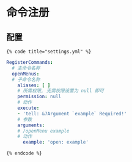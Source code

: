 # 命令注册

## 配置

`{% code title="settings.yml" %}`
```yaml
RegisterCommands: 
  # 主命令名称 
  openMenus: 
  # 子命令名称 
    aliases: [ ] 
    # 所需权限, 无需权限设置为 null 即可 
    permission: null 
    # 动作 
    execute: 
    - 'tell: &7Argument `example` Required!' 
    # 参数 
    arguments: 
    # /openMenu example 
    # 动作 
      example: 'open: example'
```
`{% endcode %}`
